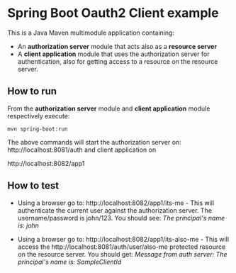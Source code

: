 # Spring Boot Oauth2 Client example

This is a Java Maven multimodule application containing: 

* An **authorization server** module that acts also as a **resource server**
* A  **client application** module that uses the authorization server for authentication, also for getting access to a resource on the resource server.

## How to run

From the **authorization server** module and **client application** module respectively execute:

`mvn spring-boot:run`

The above commands will start the authorization server on: http://localhost:8081/auth  and client application on

http://localhost:8082/app1

## How to test

* Using a browser go to: http://localhost:8082/app1/its-me - This will authenticate the current user against
the authorization server. The username/password is john/123. You should see: _The principal's name is: john_

* Using a browser go to: http://localhost:8082/app1/its-also-me - This will access the http://localhost:8081/auth/user/also-me protected resource on the resource server.
You should get: _Message from auth server: The principal's name is: SampleClientId_




